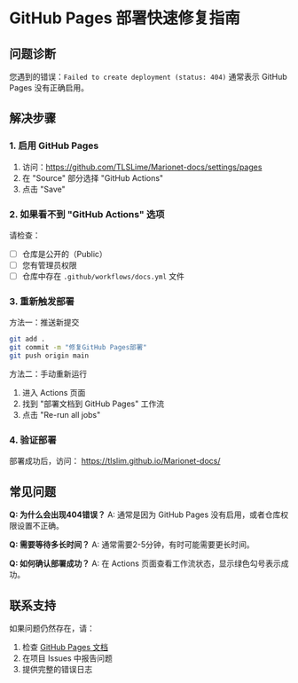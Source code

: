 # GitHub Pages 部署快速修复指南

## 问题诊断

您遇到的错误：`Failed to create deployment (status: 404)` 通常表示 GitHub Pages 没有正确启用。

## 解决步骤

### 1. 启用 GitHub Pages

1. 访问：https://github.com/TLSLime/Marionet-docs/settings/pages
2. 在 "Source" 部分选择 "GitHub Actions"
3. 点击 "Save"

### 2. 如果看不到 "GitHub Actions" 选项

请检查：
- [ ] 仓库是公开的（Public）
- [ ] 您有管理员权限
- [ ] 仓库中存在 `.github/workflows/docs.yml` 文件

### 3. 重新触发部署

方法一：推送新提交
```bash
git add .
git commit -m "修复GitHub Pages部署"
git push origin main
```

方法二：手动重新运行
1. 进入 Actions 页面
2. 找到 "部署文档到 GitHub Pages" 工作流
3. 点击 "Re-run all jobs"

### 4. 验证部署

部署成功后，访问：
https://tlslim.github.io/Marionet-docs/

## 常见问题

**Q: 为什么会出现404错误？**
A: 通常是因为 GitHub Pages 没有启用，或者仓库权限设置不正确。

**Q: 需要等待多长时间？**
A: 通常需要2-5分钟，有时可能需要更长时间。

**Q: 如何确认部署成功？**
A: 在 Actions 页面查看工作流状态，显示绿色勾号表示成功。

## 联系支持

如果问题仍然存在，请：
1. 检查 [GitHub Pages 文档](https://docs.github.com/en/pages)
2. 在项目 Issues 中报告问题
3. 提供完整的错误日志
